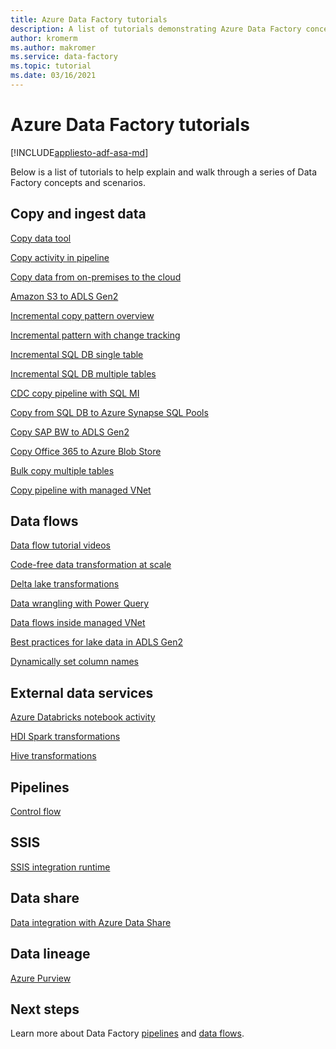 ```yaml
---
title: Azure Data Factory tutorials
description: A list of tutorials demonstrating Azure Data Factory concepts
author: kromerm
ms.author: makromer
ms.service: data-factory
ms.topic: tutorial
ms.date: 03/16/2021
---
```


# Azure Data Factory tutorials

[!INCLUDE[appliesto-adf-asa-md](includes/appliesto-adf-asa-md.md)]

Below is a list of tutorials to help explain and walk through a series of Data Factory concepts and scenarios.

## Copy and ingest data

[Copy data tool](tutorial-copy-data-tool.md)

[Copy activity in pipeline](tutorial-copy-data-portal.md)

[Copy data from on-premises to the cloud](tutorial-hybrid-copy-data-tool.md)

[Amazon S3 to ADLS Gen2](load-azure-data-lake-storage-gen2.md)

[Incremental copy pattern overview](tutorial-incremental-copy-overview.md)

[Incremental pattern with change tracking](tutorial-incremental-copy-change-tracking-feature-portal.md)

[Incremental SQL DB single table](tutorial-incremental-copy-portal.md)

[Incremental SQL DB multiple tables](tutorial-incremental-copy-multiple-tables-portal.md)

[CDC copy pipeline with SQL MI](tutorial-incremental-copy-change-data-capture-feature-portal.md)

[Copy from SQL DB to Azure Synapse SQL Pools](load-azure-sql-data-warehouse.md)

[Copy SAP BW to ADLS Gen2](load-sap-bw-data.md)

[Copy Office 365 to Azure Blob Store](load-office-365-data.md)

[Bulk copy multiple tables](tutorial-bulk-copy-portal.md)

[Copy pipeline with managed VNet](tutorial-copy-data-portal-private.md)

## Data flows

[Data flow tutorial videos](data-flow-tutorials.md)

[Code-free data transformation at scale](tutorial-data-flow.md)

[Delta lake transformations](tutorial-data-flow-delta-lake.md)

[Data wrangling with Power Query](wrangling-tutorial.md)

[Data flows inside managed VNet](tutorial-data-flow-private.md)

[Best practices for lake data in ADLS Gen2](tutorial-data-flow-write-to-lake.md)

[Dynamically set column names](data-flow-tutorials.md)

## External data services

[Azure Databricks notebook activity](transform-data-using-databricks-notebook.md)

[HDI Spark transformations](tutorial-transform-data-spark-portal.md)

[Hive transformations](tutorial-transform-data-hive-virtual-network-portal.md)

## Pipelines

[Control flow](tutorial-control-flow-portal.md)

## SSIS

[SSIS integration runtime](tutorial-deploy-ssis-packages-azure.md)

## Data share

[Data integration with Azure Data Share](lab-data-flow-data-share.md)

## Data lineage

[Azure Purview](turorial-push-lineage-to-purview.md)

## Next steps
Learn more about Data Factory [pipelines](concepts-pipelines-activities.md) and [data flows](concepts-data-flow-overview.md).
